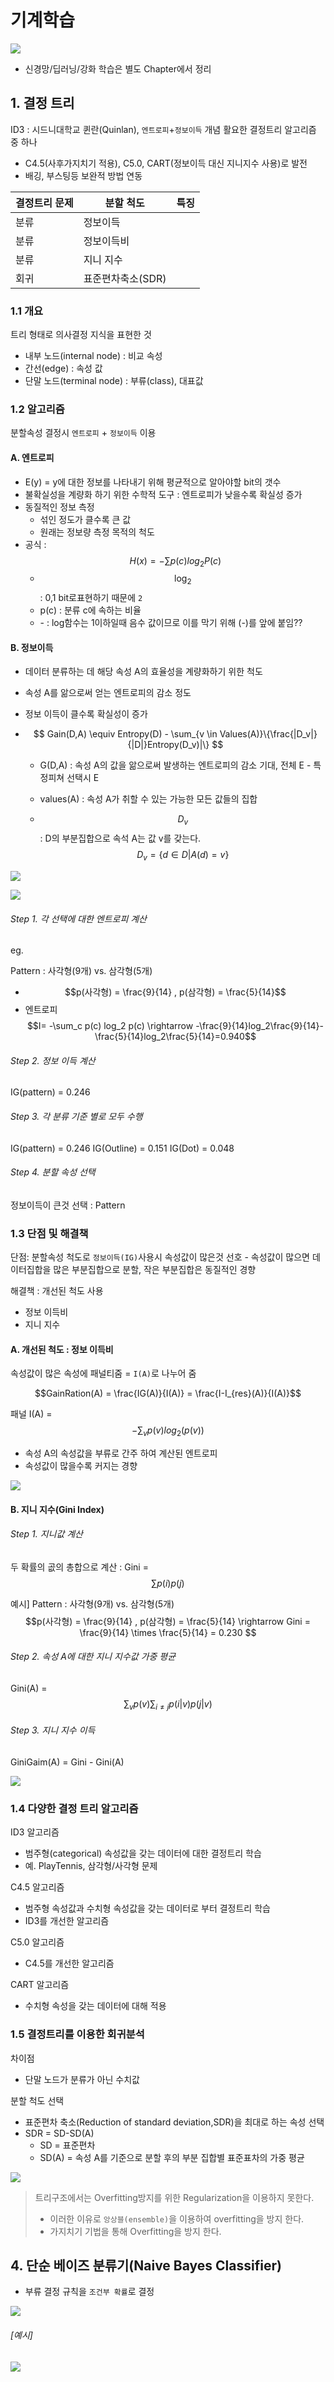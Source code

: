 # 기계학습 

![](http://i.imgur.com/zIHT4N4.png)
- 신경망/딥러닝/강화 학습은 별도 Chapter에서 정리

## 1. 결정 트리 

ID3 :  시드니대학교 퀸란(Quinlan), `엔트로피`+`정보이득` 개념 활요한 결정트리 알고리즘 중 하나
- C4.5(사후가지치기 적용), C5.0, CART(정보이득 대신 지니지수 사용)로 발전 
- 배깅, 부스팅등 보완적 방법 연동 

|결정트리 문제 | 분할 척도 | 특징|
|-|-|-|
|분류|정보이득||
|분류|정보이득비||
|분류|지니 지수 ||
|회귀|표준편차축소(SDR)||

### 1.1 개요
트리 형태로 의사결정 지식을 표현한 것
- 내부 노드(internal node) : 비교 속성
- 간선(edge) : 속성 값
- 단말 노드(terminal node) : 부류(class), 대표값

### 1.2 알고리즘 

분할속성 결정시 `엔트로피` + `정보이득` 이용 

#### A. 엔트로피 
- E(y) = y에 대한 정보를 나타내기 위해 평균적으로 알아야할 bit의 갯수 
- 불확실성을 계량화 하기 위한 수학적 도구 : 엔트로피가 낮을수록 확실성 증가 
- 동질적인 정보 측정 
    - 섞인 정도가 클수록 큰 값 
    - 원래는 정보량 측정 목적의 척도 
- 공식 : $$H(x) = - \sum p(c)log_2 P(c)$$
    - $$\log_2$$: 0,1 bit로표현하기 때문에 `2`
    - p(c) : 분류 c에 속하는 비율 
    - \- : log함수는 1이하일때 음수 값이므로 이를 막기 위해 (-)를 앞에 붙임??

#### B. 정보이득 
- 데이터 분류하는 데 해당 속성 A의 효율성을 계량화하기 위한 척도
- 속성 A를 앎으로써 얻는 엔트로피의 감소 정도 
- 정보 이득이 클수록 확실성이 증가 

- $$ Gain(D,A) \equiv Entropy(D) - \sum_{v \in Values(A)}\{\frac{|D_v|}{|D|}Entropy(D_v)|\} $$
    - G(D,A) : 속성 A의 값을 앎으로써 발생하는 엔트로피의 감소 기대, 전체 E - 특정피쳐 선택시 E 
    
    - values(A) : 속성 A가 취할 수 있는 가능한 모든 값들의 집합
    
    - $$D_v$$ : D의 부분집합으로 속석 A는 값 v를 갖는다. $$D_v = \{d \in D | A(d)=v\}$$
    


![](http://i.imgur.com/1KqYn82.png)


![](http://i.imgur.com/YpWA8cL.png)

###### Step 1. 각 선택에 대한 엔트로피 계산
eg. 

Pattern : 사각형(9개) vs. 삼각형(5개)
- $$p(사각형) = \frac{9}{14} , p(삼각형) = \frac{5}{14}$$ 
- 엔트로피 $$I= -\sum_c p(c) log_2 p(c) \rightarrow -\frac{9}{14}log_2\frac{9}{14}-\frac{5}{14}log_2\frac{5}{14}=0.940$$

###### Step 2. 정보 이득 계산 

IG(pattern) = 0.246

###### Step 3. 각 분류 기준 별로 모두 수행 

IG(pattern) = 0.246
IG(Outline) = 0.151
IG(Dot) = 0.048

###### Step 4. 분할 속성 선택 

정보이득이 큰것 선택 : Pattern
 
### 1.3 단점 및 해결책 
단점: 분할속성 척도로 `정보이득(IG)`사용시 속성값이 많은것 선호 
    - 속성값이 많으면 데이터집합을 많은 부분집합으로 분할, 작은 부분집합은 동질적인 경향

해결책 : 개선된 척도 사용 
- 정보 이득비
- 지니 지수 

#### A. 개선된 척도 : 정보 이득비 
속성값이 많은 속성에 패널티줌 = `I(A)`로 나누어 줌 

$$GainRation(A) = \frac{IG(A)}{I(A)} = \frac{I-I_{res}(A)}{I(A)}$$

패널 I(A) = $$-\sum_v p(v)log_2(p(v))$$
- 속성 A의 속성값을 부류로 간주 하여 계산된 엔트로피
- 속성값이 많을수록 커지는 경향 

![](http://i.imgur.com/TGfBsZ4.png)

#### B. 지니 지수(Gini Index)

###### Step 1. 지니값 계산 
두 확률의 곲의 총합으로 계산 : Gini = $$\sum p(i)p(j)$$

예시] Pattern : 사각형(9개) vs. 삼각형(5개)
$$p(사각형) = \frac{9}{14} , p(삼각형) = \frac{5}{14} \rightarrow Gini = \frac{9}{14} \times \frac{5}{14} = 0.230 $$ 

###### Step 2. 속성 A에 대한 지니 지수값 가중 평균 
Gini(A) = $$\sum_v p(v) \sum_{i \neq j}p(i|v)p(j|v)$$

###### Step 3. 지니 지수 이득

GiniGaim(A) = Gini - Gini(A)

![](http://i.imgur.com/1q6JuDB.png)

### 1.4 다양한 결정 트리 알고리즘 
ID3 알고리즘
- 범주형(categorical) 속성값을 갖는 데이터에 대한 결정트리 학습
- 예. PlayTennis, 삼각형/사각형 문제

C4.5 알고리즘
- 범주형 속성값과 수치형 속성값을 갖는 데이터로 부터 결정트리 학습
- ID3를 개선한 알고리즘

C5.0 알고리즘
- C4.5를 개선한 알고리즘

CART 알고리즘
- 수치형 속성을 갖는 데이터에 대해 적용


### 1.5 결정트리를 이용한 회귀분석
차이점 
- 단말 노드가 분류가 아닌 수치값

분할 척도 선택 
- 표준편차 축소(Reduction of standard deviation,SDR)을 최대로 하는 속성 선택 
- SDR = SD-SD(A)
    - SD = 표준편차
    - SD(A) = 속성 A를 기준으로 분할 후의 부분 집합별 표준표차의 가중 평균
    
![](http://i.imgur.com/byvMwpy.png)

> 트리구조에서는 Overfitting방지를 위한 Regularization을 이용하지 못한다. 
> - 이러한 이유로 `앙상블(ensemble)`을 이용하여 overfitting을 방지 한다. 
> - 가지치기 기법을 통해 Overfitting을 방지 한다. 





## 4. 단순 베이즈 분류기(Naive Bayes Classifier)
- 부류 결정 규칙을 `조건부 확률`로 결정 

![](http://i.imgur.com/HCjZq6k.png)

###### [예시]

![](http://i.imgur.com/NjYJQJF.png)

